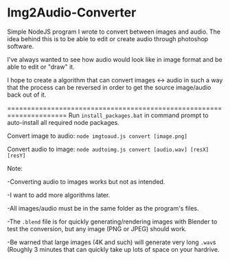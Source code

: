 # Img2Audio-Converter
Simple NodeJS program I wrote to convert between images and audio.
The idea behind this is to be able to edit or create audio through photoshop software.

I've always wanted to see how audio would look like in image format
and be able to edit or "draw" it.

I hope to create a algorithm that can convert images <-> audio in such a way that
the process can be reversed in order to get the source image/audio back
out of it.

=====================================================================
Run `install_packages.bat` in command prompt to auto-install all required node packages.

Convert image to audio: `node imgtoaud.js convert [image.png]`

Convert audio to image: `node audtoimg.js convert [audio.wav] [resX] [resY]`


Note:

-Converting audio to images works but not as intended.

-I want to add more algorithms later.

-All images/audio must be in the same folder as the program's files.

-The `.blend` file is for quickly generating/rendering images with Blender to test the conversion,
but any image (PNG or JPEG) should work.

-Be warned that large images (4K and such) will generate very long `.wav`s (Roughly 3 minutes
that can quickly take up lots of space on your hardrive.
